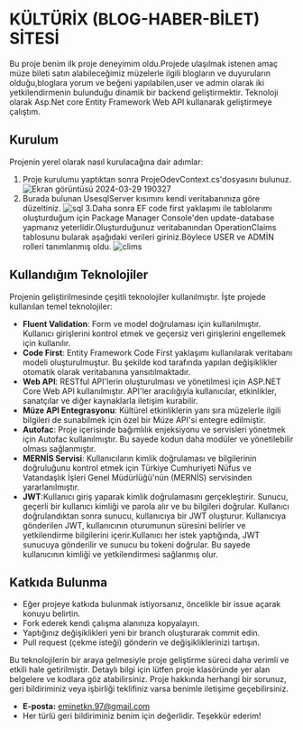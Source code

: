 # KÜLTÜRİX (BLOG-HABER-BİLET) SİTESİ

Bu proje benim ilk proje deneyimim oldu.Projede ulaşılmak istenen amaç  müze bileti satın alabileceğimiz müzelerle ilgili blogların ve duyuruların olduğu,bloglara yorum ve beğeni yapılabilen,user ve admin olarak iki yetkilendirmenin bulunduğu dinamik bir backend geliştirmektir.
Teknoloji olarak Asp.Net core Entity Framework Web API  kullanarak geliştirmeye çalıştım.
## Kurulum
Projenin yerel olarak nasıl kurulacağına dair adımlar:

1. Proje kurulumu yaptıktan sonra ProjeOdevContext.cs'dosyasını bulunuz.
 ![Ekran görüntüsü 2024-03-29 190327](https://github.com/EmineTKN97/ProjeOdev_KULTURIX/assets/156480828/953285b8-8097-44e0-b0e8-eb26ad3e2bc0)
2. Burada bulunan UsesqlServer kısımını kendi veritabanınıza göre düzeltiniz. ![sql](https://github.com/EmineTKN97/ProjeOdev_KULTURIX/assets/156480828/f1b62a72-1727-4f0a-b014-1bbdf71ceb7d)
3.Daha sonra  EF code first yaklaşımı ile tablolarımı oluşturduğum için Package Manager Console'den update-database yapmanız yeterlidir.Oluşturduğunuz veritabanından OperationClaims tablosunu bularak aşağıdaki verileri giriniz.Böylece USER ve ADMİN rolleri tanımlanmış oldu.
![clims](https://github.com/EmineTKN97/ProjeOdev_KULTURIX/assets/156480828/cd746934-c1aa-46e5-b209-7bd8886cf639)

   
## Kullandığım Teknolojiler

Projenin geliştirilmesinde çeşitli teknolojiler kullanılmıştır. İşte projede kullanılan temel teknolojiler:

- **Fluent Validation**: Form ve model doğrulaması için kullanılmıştır. Kullanıcı girişlerini kontrol etmek ve geçersiz veri girişlerini engellemek için kullanılır.
- **Code First**: Entity Framework Code First yaklaşımı kullanılarak veritabanı modeli oluşturulmuştur. Bu şekilde kod tarafında yapılan değişiklikler otomatik olarak veritabanına yansıtılmaktadır.
- **Web API**: RESTful API'lerin oluşturulması ve yönetilmesi için ASP.NET Core Web API kullanılmıştır. API'ler aracılığıyla kullanıcılar, etkinlikler, sanatçılar ve diğer kaynaklarla iletişim kurabilir.
- **Müze API Entegrasyonu**: Kültürel etkinliklerin yanı sıra müzelerle ilgili bilgileri de sunabilmek için özel bir Müze API'si entegre edilmiştir.
- **Autofac**: Proje içerisinde bağımlılık enjeksiyonu ve servisleri yönetmek için Autofac kullanılmıştır. Bu sayede kodun daha modüler ve yönetilebilir olması sağlanmıştır.
- **MERNİS Servisi**: Kullanıcıların kimlik doğrulaması ve bilgilerinin doğruluğunu kontrol etmek için Türkiye Cumhuriyeti Nüfus ve Vatandaşlık İşleri Genel Müdürlüğü'nün (MERNİS) servisinden yararlanılmıştır.
- **JWT**:Kullanıcı giriş yaparak kimlik doğrulamasını gerçekleştirir. Sunucu, geçerli bir kullanıcı kimliği ve parola alır ve bu bilgileri doğrular. Kullanıcı doğrulandıktan sonra sunucu, kullanıcıya bir JWT oluşturur. Kullanıcıya gönderilen JWT, kullanıcının oturumunun süresini belirler ve yetkilendirme bilgilerini içerir.Kullanıcı her istek yaptığında, JWT sunucuya gönderilir ve sunucu bu tokeni doğrular. Bu sayede kullanıcının kimliği ve yetkilendirmesi sağlanmış olur.

  
## Katkıda Bulunma

- Eğer projeye katkıda bulunmak istiyorsanız, öncelikle bir issue açarak konuyu belirtin.
- Fork ederek kendi çalışma alanınıza kopyalayın.
- Yaptığınız değişiklikleri yeni bir branch oluşturarak commit edin.
- Pull request (çekme isteği) gönderin ve değişikliklerinizi tartışın.

Bu teknolojilerin bir araya gelmesiyle proje geliştirme süreci daha verimli ve etkili hale getirilmiştir. Detaylı bilgi için lütfen proje klasöründe yer alan belgelere ve kodlara göz atabilirsiniz.
Proje hakkında herhangi bir sorunuz, geri bildiriminiz veya işbirliği teklifiniz varsa benimle iletişime geçebilirsiniz.

- **E-posta:** [eminetkn.97@gmail.com](eminetkn.97@gmail.com)
- Her türlü geri bildiriminiz benim için değerlidir. Teşekkür ederim!
